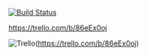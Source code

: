 [![Build Status](https://travis-ci.org/roderickjoseph/groceries_too.svg?branch=master)](https://travis-ci.org/roderickjoseph/groceries_too)

https://trello.com/b/86eEx0oj


![Trello](https://github.com/roderickjoseph/groceries_too/app/assets/images/trello-logo/trello-logo-blue.png)(https://trello.com/b/86eEx0oj)
